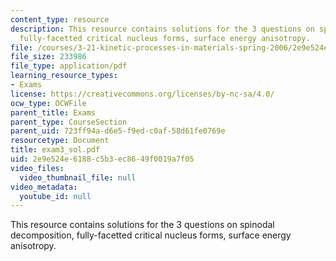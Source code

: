 ```yaml
---
content_type: resource
description: This resource contains solutions for the 3 questions on spinodal decomposition,
  fully-facetted critical nucleus forms, surface energy anisotropy.
file: /courses/3-21-kinetic-processes-in-materials-spring-2006/2e9e524e6188c5b3ec8649f0019a7f05_exam3_sol.pdf
file_size: 233986
file_type: application/pdf
learning_resource_types:
- Exams
license: https://creativecommons.org/licenses/by-nc-sa/4.0/
ocw_type: OCWFile
parent_title: Exams
parent_type: CourseSection
parent_uid: 723ff94a-d6e5-f9ed-c0af-58d61fe0769e
resourcetype: Document
title: exam3_sol.pdf
uid: 2e9e524e-6188-c5b3-ec86-49f0019a7f05
video_files:
  video_thumbnail_file: null
video_metadata:
  youtube_id: null
---
```

This resource contains solutions for the 3 questions on spinodal decomposition, fully-facetted critical nucleus forms, surface energy anisotropy.